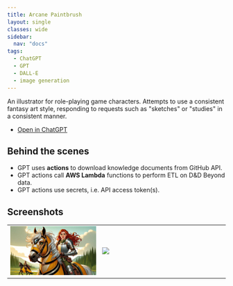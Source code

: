 ```yaml
---
title: Arcane Paintbrush
layout: single
classes: wide
sidebar:
  nav: "docs"
tags:
  - ChatGPT
  - GPT
  - DALL-E
  - image generation
---
```


An illustrator for role-playing game characters. Attempts to use a consistent
fantasy art style, responding to requests such as "sketches" or "studies" in a
consistent manner.

* [Open in ChatGPT](https://chat.openai.com/g/g-3R9svhPj5-arcane-paintbrush)

## Behind the scenes

* GPT uses **actions** to download knowledge documents from GitHub API.
* GPT actions call **AWS Lambda** functions to perform ETL on D&D Beyond data.
* GPT actions use secrets, i.e. API access token(s).

## Screenshots

<table align="center" width="70%">
  <tr><td width="40%">
    <img src="/images/arcane_paintbrush_01.jpg">
  </td><td width="55%">
    <img src="/images/arcane_paintbrush_02.jpg">
  </td></tr>
</table>
